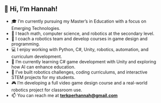 ## 👋 Hi, I’m Hannah!

- 🎓 I’m currently pursuing my Master’s in Education with a focus on Emerging Technologies.
- 🧮 I teach math, computer science, and robotics at the secondary level.
- 🤖 I coach a robotics team and develop courses in game design and programming.
- 💻 I enjoy working with Python, C#, Unity, robotics, automation, and curriculum development.
- 🌱 I’m currently learning C# game development with Unity and exploring how AI can enhance education.
- 🚀 I’ve built robotics challenges, coding curriculums, and interactive STEM projects for my students.
- 🎮 I’m developing a full video game design course and a real-world robotics project for classroom use.
- 📫 You can reach me at **terkperhannah@gmail.com**

<!--
**terkperhannah/terkperhannah** is a ✨ _special_ ✨ repository because its `README.md` (this file) appears on your GitHub profile.

Here are some ideas to get you started:

- 🔭 I’m currently working on ...
- 🌱 I’m currently learning ...
- 👯 I’m looking to collaborate on ...
- 🤔 I’m looking for help with ...
- 💬 Ask me about ...
- 📫 How to reach me: ...
- 😄 Pronouns: ...
- ⚡ Fun fact: ...
-->
